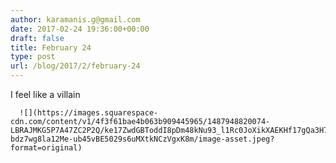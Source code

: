 ```yaml
---
author: karamanis.g@gmail.com
date: 2017-02-24 19:36:00+00:00
draft: false
title: February 24
type: post
url: /blog/2017/2/february-24
---
```


I feel like a villain


  
      ![](https://images.squarespace-cdn.com/content/v1/4f3f61bae4b063b909445965/1487948820074-LBRAJMKG5P7A47ZC2P2Q/ke17ZwdGBToddI8pDm48kNu93_l1Rc0JoXikXAEKHf17gQa3H78H3Y0txjaiv_0fDoOvxcdMmMKkDsyUqMSsMWxHk725yiiHCCLfrh8O1z5QHyNOqBUUEtDDsRWrJLTmDJyaVitQ06bkWUY0OMxkmN-bdz7wg8la12Me-ub45vBE5029s6uMXtkNCzVgxK8m/image-asset.jpeg?format=original)

